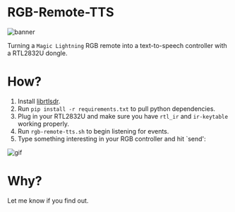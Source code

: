 # RGB-Remote-TTS

![banner](https://cloud.githubusercontent.com/assets/6147168/21569607/7553472a-cea5-11e6-8e42-033c0ff38bbd.png)

Turning a `Magic Lightning` RGB remote into a text-to-speech controller with a RTL2832U dongle.

# How?

1. Install [librtlsdr](https://github.com/librtlsdr/librtlsdr).
2. Run `pip install -r requirements.txt` to pull python dependencies.
3. Plug in your RTL2832U and make sure you have `rtl_ir` and `ir-keytable` working properly.
4. Run `rgb-remote-tts.sh` to begin listening for events.
5. Type something interesting in your RGB controller and hit `send':

![gif](https://i.imgur.com/JRzzVZ3.gif)

# Why?

Let me know if you find out.
